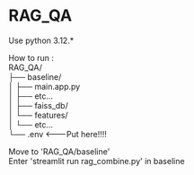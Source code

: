 # RAG_QA
Use python 3.12.*  
  
How to run :  
RAG_QA/  
├── baseline/  
│   ├── main.app.py  
│   ├── etc...  
│   ├── faiss_db/  
│   └── features/  
│       └── etc...  
└── .env <---Put here!!!!   

Move to 'RAG_QA/baseline'  
Enter 'streamlit run rag_combine.py' in baseline  

